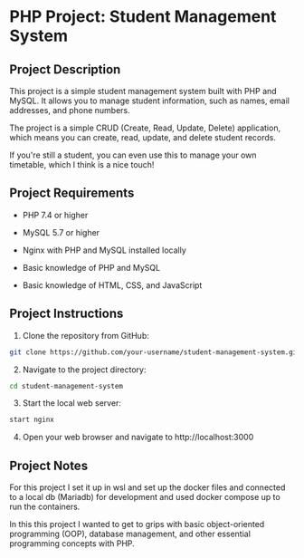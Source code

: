 # PHP Project: Student Management System

## Project Description

This project is a simple student management system built with PHP and MySQL. It allows you to manage student information, such as names, email addresses, and phone numbers.

The project is a simple CRUD (Create, Read, Update, Delete) application, which means you can create, read, update, and delete student records.

If you're still a student, you can even use this to manage your own timetable, which I think is a nice touch! 

## Project Requirements

- PHP 7.4 or higher

- MySQL 5.7 or higher

- Nginx with PHP and MySQL installed locally

- Basic knowledge of PHP and MySQL

- Basic knowledge of HTML, CSS, and JavaScript

## Project Instructions

1. Clone the repository from GitHub:

```bash 
git clone https://github.com/your-username/student-management-system.git
```

2. Navigate to the project directory:

```bash
cd student-management-system
```

3. Start the local web server:

```bash
start nginx
```

4. Open your web browser and navigate to http://localhost:3000

## Project Notes

For this project I set it up in wsl and set up the docker files and connected to a local db (Mariadb) for development and used docker compose up to run the containers.

In this this project I wanted to get to grips with basic object-oriented programming (OOP), database management, and other essential programming concepts with PHP.